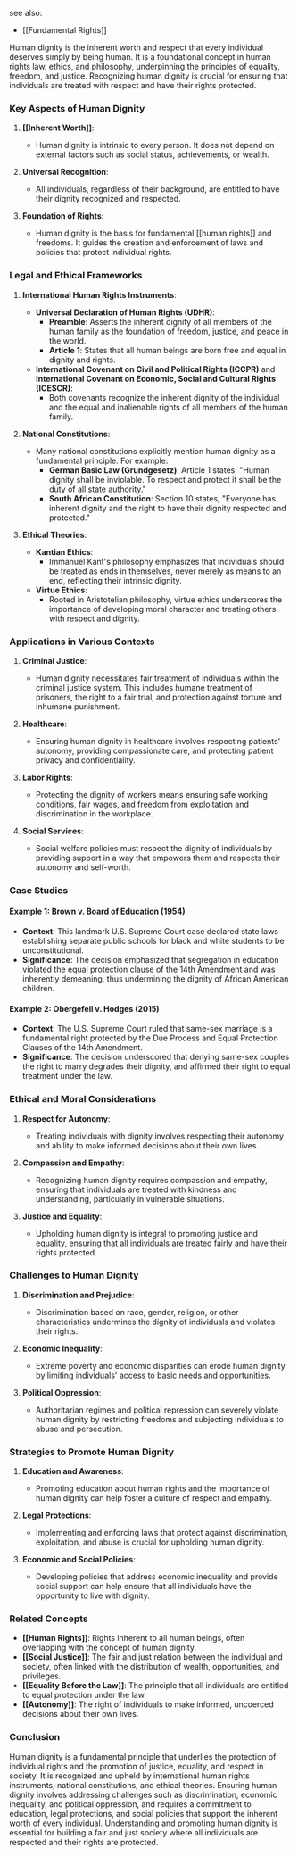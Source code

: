 see also:
- [[Fundamental Rights]]

Human dignity is the inherent worth and respect that every individual deserves simply by being human. It is a foundational concept in human rights law, ethics, and philosophy, underpinning the principles of equality, freedom, and justice. Recognizing human dignity is crucial for ensuring that individuals are treated with respect and have their rights protected.

### Key Aspects of Human Dignity

1. **[[Inherent Worth]]**:
   - Human dignity is intrinsic to every person. It does not depend on external factors such as social status, achievements, or wealth.
   
2. **Universal Recognition**:
   - All individuals, regardless of their background, are entitled to have their dignity recognized and respected.
   
3. **Foundation of Rights**:
   - Human dignity is the basis for fundamental [[human rights]] and freedoms. It guides the creation and enforcement of laws and policies that protect individual rights.

### Legal and Ethical Frameworks

1. **International Human Rights Instruments**:
   - **Universal Declaration of Human Rights (UDHR)**:
     - **Preamble**: Asserts the inherent dignity of all members of the human family as the foundation of freedom, justice, and peace in the world.
     - **Article 1**: States that all human beings are born free and equal in dignity and rights.
   - **International Covenant on Civil and Political Rights (ICCPR)** and **International Covenant on Economic, Social and Cultural Rights (ICESCR)**:
     - Both covenants recognize the inherent dignity of the individual and the equal and inalienable rights of all members of the human family.
   
2. **National Constitutions**:
   - Many national constitutions explicitly mention human dignity as a fundamental principle. For example:
     - **German Basic Law (Grundgesetz)**: Article 1 states, "Human dignity shall be inviolable. To respect and protect it shall be the duty of all state authority."
     - **South African Constitution**: Section 10 states, "Everyone has inherent dignity and the right to have their dignity respected and protected."
   
3. **Ethical Theories**:
   - **Kantian Ethics**:
     - Immanuel Kant's philosophy emphasizes that individuals should be treated as ends in themselves, never merely as means to an end, reflecting their intrinsic dignity.
   - **Virtue Ethics**:
     - Rooted in Aristotelian philosophy, virtue ethics underscores the importance of developing moral character and treating others with respect and dignity.

### Applications in Various Contexts

1. **Criminal Justice**:
   - Human dignity necessitates fair treatment of individuals within the criminal justice system. This includes humane treatment of prisoners, the right to a fair trial, and protection against torture and inhumane punishment.

2. **Healthcare**:
   - Ensuring human dignity in healthcare involves respecting patients' autonomy, providing compassionate care, and protecting patient privacy and confidentiality.

3. **Labor Rights**:
   - Protecting the dignity of workers means ensuring safe working conditions, fair wages, and freedom from exploitation and discrimination in the workplace.

4. **Social Services**:
   - Social welfare policies must respect the dignity of individuals by providing support in a way that empowers them and respects their autonomy and self-worth.

### Case Studies

#### Example 1: **Brown v. Board of Education (1954)**
   - **Context**: This landmark U.S. Supreme Court case declared state laws establishing separate public schools for black and white students to be unconstitutional.
   - **Significance**: The decision emphasized that segregation in education violated the equal protection clause of the 14th Amendment and was inherently demeaning, thus undermining the dignity of African American children.

#### Example 2: **Obergefell v. Hodges (2015)**
   - **Context**: The U.S. Supreme Court ruled that same-sex marriage is a fundamental right protected by the Due Process and Equal Protection Clauses of the 14th Amendment.
   - **Significance**: The decision underscored that denying same-sex couples the right to marry degrades their dignity, and affirmed their right to equal treatment under the law.

### Ethical and Moral Considerations

1. **Respect for Autonomy**:
   - Treating individuals with dignity involves respecting their autonomy and ability to make informed decisions about their own lives.
   
2. **Compassion and Empathy**:
   - Recognizing human dignity requires compassion and empathy, ensuring that individuals are treated with kindness and understanding, particularly in vulnerable situations.
   
3. **Justice and Equality**:
   - Upholding human dignity is integral to promoting justice and equality, ensuring that all individuals are treated fairly and have their rights protected.

### Challenges to Human Dignity

1. **Discrimination and Prejudice**:
   - Discrimination based on race, gender, religion, or other characteristics undermines the dignity of individuals and violates their rights.
   
2. **Economic Inequality**:
   - Extreme poverty and economic disparities can erode human dignity by limiting individuals' access to basic needs and opportunities.
   
3. **Political Oppression**:
   - Authoritarian regimes and political repression can severely violate human dignity by restricting freedoms and subjecting individuals to abuse and persecution.

### Strategies to Promote Human Dignity

1. **Education and Awareness**:
   - Promoting education about human rights and the importance of human dignity can help foster a culture of respect and empathy.
   
2. **Legal Protections**:
   - Implementing and enforcing laws that protect against discrimination, exploitation, and abuse is crucial for upholding human dignity.
   
3. **Economic and Social Policies**:
   - Developing policies that address economic inequality and provide social support can help ensure that all individuals have the opportunity to live with dignity.

### Related Concepts

- **[[Human Rights]]**: Rights inherent to all human beings, often overlapping with the concept of human dignity.
- **[[Social Justice]]**: The fair and just relation between the individual and society, often linked with the distribution of wealth, opportunities, and privileges.
- **[[Equality Before the Law]]**: The principle that all individuals are entitled to equal protection under the law.
- **[[Autonomy]]**: The right of individuals to make informed, uncoerced decisions about their own lives.

### Conclusion

Human dignity is a fundamental principle that underlies the protection of individual rights and the promotion of justice, equality, and respect in society. It is recognized and upheld by international human rights instruments, national constitutions, and ethical theories. Ensuring human dignity involves addressing challenges such as discrimination, economic inequality, and political oppression, and requires a commitment to education, legal protections, and social policies that support the inherent worth of every individual. Understanding and promoting human dignity is essential for building a fair and just society where all individuals are respected and their rights are protected.
